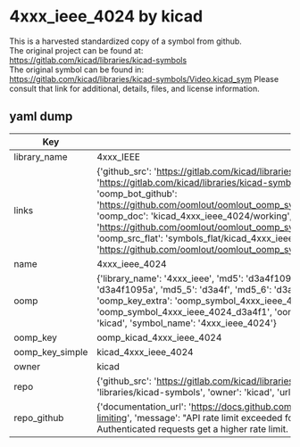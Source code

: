 # 4xxx_ieee_4024 by kicad  
This is a harvested standardized copy of a symbol from github.  
The original project can be found at:  
https://gitlab.com/kicad/libraries/kicad-symbols  
The original symbol can be found in:
https://gitlab.com/kicad/libraries/kicad-symbols/Video.kicad_sym
Please consult that link for additional, details, files, and license information.  
## yaml dump  
| Key | Value |  
| --- | --- |  
| library_name | 4xxx_IEEE |  
| links | {'github_src': 'https://gitlab.com/kicad/libraries/kicad-symbols/Video.kicad_sym', 'github_src_repo': 'https://gitlab.com/kicad/libraries/kicad-symbols', 'oomp_bot': 'kicad_4xxx_ieee_4024/working', 'oomp_bot_github': 'https://github.com/oomlout/oomlout_oomp_symbol_bot/tree/main/kicad_4xxx_ieee_4024/working', 'oomp_doc': 'kicad_4xxx_ieee_4024/working', 'oomp_doc_github': 'https://github.com/oomlout/oomlout_oomp_symbol_doc/tree/main/kicad_4xxx_ieee_4024/working', 'oomp_src_flat': 'symbols_flat/kicad_4xxx_ieee_4024/working', 'oomp_src_flat_github': 'https://github.com/oomlout/oomlout_oomp_symbol_src/tree/main/kicad_4xxx_ieee_4024/working'} |  
| name | 4xxx_ieee_4024 |  
| oomp | {'library_name': '4xxx_ieee', 'md5': 'd3a4f1095a85a9b80a1b859b4ba045a8', 'md5_10': 'd3a4f1095a', 'md5_5': 'd3a4f', 'md5_6': 'd3a4f1', 'oomp_key': 'oomp_4xxx_ieee_4024', 'oomp_key_extra': 'oomp_symbol_4xxx_ieee_4024', 'oomp_key_full': 'oomp_symbol_4xxx_ieee_4024_d3a4f1', 'oomp_key_simple': '4xxx_ieee_4024', 'owner_name': 'kicad', 'symbol_name': '4xxx_ieee_4024'} |  
| oomp_key | oomp_kicad_4xxx_ieee_4024 |  
| oomp_key_simple | kicad_4xxx_ieee_4024 |  
| owner | kicad |  
| repo | {'github_src': 'https://gitlab.com/kicad/libraries/kicad-symbols/Video.kicad_sym', 'name': 'libraries/kicad-symbols', 'owner': 'kicad', 'url': 'https://gitlab.com/kicad/libraries/kicad-symbols'} |  
| repo_github | {'documentation_url': 'https://docs.github.com/rest/overview/resources-in-the-rest-api#rate-limiting', 'message': "API rate limit exceeded for 84.66.173.59. (But here's the good news: Authenticated requests get a higher rate limit. Check out the documentation for more details.)"} |  

